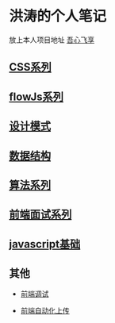 # 洪涛的个人笔记

放上本人项目地址 [吾心飞享](http://www.hhooke.cn)

## [CSS系列](https://github.com/IHongTaoI/study_everyday_note/blob/master/前端/css/index.md)

## [flowJs系列](https://github.com/IHongTaoI/study_everyday_note/blob/master/前端/flowJs系列/index.md)

## [设计模式](https://github.com/IHongTaoI/study_everyday_note/blob/master/前端/javascript/设计模式/index.md)

## [数据结构](https://github.com/IHongTaoI/study_everyday_note/blob/master/前端/javascript/数据结构/index.md)

## [算法系列](https://github.com/IHongTaoI/study_everyday_note/blob/master/前端/javascript/算法/index.md)

## [前端面试系列](https://github.com/IHongTaoI/study_everyday_note/blob/master/前端/面试/index.md)

## [javascript基础](https://github.com/IHongTaoI/study_everyday_note/blob/master/前端/javascript/基础/index.md)

## 其他

- [前端调试](https://github.com/IHongTaoI/study_everyday_note/blob/master/前端/其他/前端调试.md)

- [前端自动化上传](https://github.com/IHongTaoI/study_everyday_note/blob/master/前端/其他/前端自动化部署.md)